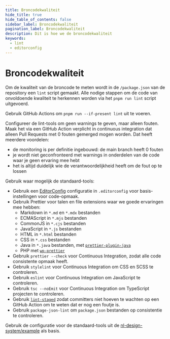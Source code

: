 ```yaml
---
title: Broncodekwaliteit
hide_title: true
hide_table_of_contents: false
sidebar_label: Broncodekwaliteit
pagination_label: Broncodekwaliteit
description: Dit is hoe we de broncodekwaliteit
keywords:
  - lint
  - editorconfig
---
```


# Broncodekwaliteit

Om de kwaliteit van de broncode te meten wordt in de `/package.json` van de repository een `lint` script gemaakt. Alle nodige stappen om de code van onvoldoende kwaliteit te herkennen worden via het `pnpm run lint` script uitgevoerd.

Gebruik GitHub Actions om `pnpm run --if-present lint` uit te voeren.

Configureer de lint-tools om geen warnings te geven, maar alleen fouten. Maak het via een GitHub Action verplicht in continuous integration dat alleen Pull Requests met 0 fouten gemerged mogen worden. Dat heeft meerdere voordelen:

- de monitoring is per definitie ingebouwd: de main branch heeft 0 fouten
- je wordt niet geconfronteerd met warnings in onderdelen van de code waar je geen ervaring mee hebt
- het is altijd duidelijk wie de verantwoordelijkheid heeft om de fout op te lossen

Gebruik waar mogelijk de standaard-tools:

- Gebruik een [EditorConfig](https://editorconfig.org) configuratie in `.editorconfig` voor basis-instellingen voor code-opmaak.
- Gebruik Prettier voor talen en file extensions waar we goede ervaringen mee hebben:
  - Markdown in `*.md` en `*.mdx` bestanden
  - ECMAScript in `*.mjs` bestanden
  - CommonJS in `*.cjs` bestanden
  - JavaScript in `*.js` bestanden
  - HTML in `*.html` bestanden
  - CSS in `*.css` bestanden
  - Java in `*.java` bestanden, met [`prettier-plugin-java`](http://npmjs.com/package/prettier-plugin-java)
  - PHP met [`wp-prettier`](https://www.npmjs.com/package/wp-prettier)
- Gebruik `prettier --check` voor Continuous Integration, zodat alle code consistente opmaak heeft.
- Gebruik `stylelint` voor Continuous Integration om CSS en SCSS te controleren.
- Gebruik `eslint` voor Continuous Integration om JavaScript te controleren.
- Gebruik `tsc --noEmit` voor Continuous Integration om TypeScript projecten te controleren.
- Gebruik [`lint-staged`](https://www.npmjs.com/package/lint-staged) zodat committers niet hoeven te wachten op een GitHub Action om te weten dat er nog een foutje is.
- Gebruik `package-json-lint` om `package.json` bestanden op consistentie te controleren.

Gebruik de configuratie voor de standaard-tools uit de [nl-design-system/example](http://github.com/nl-design-system/example) als basis.
